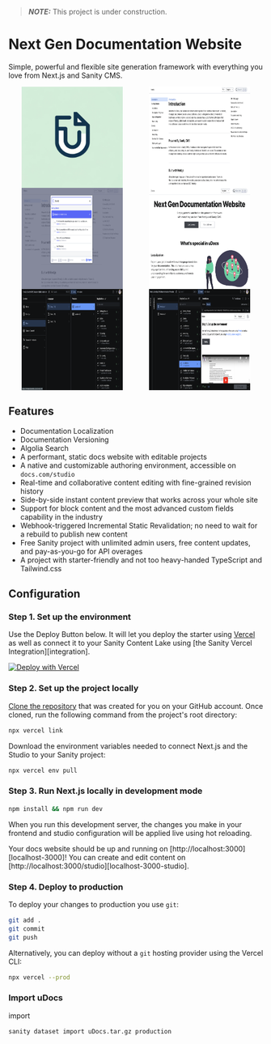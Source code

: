 > **_NOTE:_** This project is under construction.

# Next Gen Documentation Website

Simple, powerful and flexible site generation framework
with everything you love from Next.js and Sanity CMS.

<div style="display: flex; flex-wrap: wrap; justify-content: space-around; align-items: center;">
  <img src="uDocs.png" alt="uDocs Logo" width="200" height="200"/>
  <img src="screenshots/1.png" alt="Introduction Page" width="200" height="200"/>
  <img src="screenshots/2.png" alt="Introduction Page" width="200" height="200"/>
  <img src="screenshots/3.png" alt="Introduction Page" width="200" height="200"/>
  <img src="screenshots/4.png" alt="Introduction Page" width="200" height="200"/>
  <img src="screenshots/5.png" alt="Introduction Page" width="200" height="200"/>
</div>


## Features

- Documentation Localization
- Documentation Versioning
- Algolia Search
- A performant, static docs website with editable projects
- A native and customizable authoring environment, accessible on `docs.com/studio`
- Real-time and collaborative content editing with fine-grained revision history
- Side-by-side instant content preview that works across your whole site
- Support for block content and the most advanced custom fields capability in the industry
- Webhook-triggered Incremental Static Revalidation; no need to wait for a rebuild to publish new content
- Free Sanity project with unlimited admin users, free content updates, and pay-as-you-go for API overages
- A project with starter-friendly and not too heavy-handed TypeScript and Tailwind.css

## Configuration

### Step 1. Set up the environment

Use the Deploy Button below. It will let you deploy the starter using [Vercel](https://vercel.com?utm_source=github&utm_medium=readme&utm_campaign=next-sanity-example) as well as connect it to your Sanity Content Lake using [the Sanity Vercel Integration][integration].

[![Deploy with Vercel](https://vercel.com/button)](https://vercel.com/new/clone?repository-url=https://github.com/UsmanHaider15/uDocs&project-name=uDocs&repository-name=uDocs&demo-title=uDocs&demo-description=Nextjs+Sanity-powered+Documentation+website+with+built-in+content+editing+and+instant+previews&demo-url=https://u-docs-theta.vercel.app/&demo-image=https://i.ibb.co/ZLNf7kh/uDocs.png&integration-ids=oac_hb2LITYajhRQ0i4QznmKH7gx&external-id=nextjs;template=uDocs)

### Step 2. Set up the project locally

[Clone the repository](https://docs.github.com/en/repositories/creating-and-managing-repositories/cloning-a-repository) that was created for you on your GitHub account. Once cloned, run the following command from the project's root directory:

```bash
npx vercel link
```

Download the environment variables needed to connect Next.js and the Studio to your Sanity project:

```bash
npx vercel env pull
```

### Step 3. Run Next.js locally in development mode

```bash
npm install && npm run dev
```

When you run this development server, the changes you make in your frontend and studio configuration will be applied live using hot reloading.

Your docs website should be up and running on [http://localhost:3000][localhost-3000]! You can create and edit content on [http://localhost:3000/studio][localhost-3000-studio].

### Step 4. Deploy to production

To deploy your changes to production you use `git`:

```bash
git add .
git commit
git push
```

Alternatively, you can deploy without a `git` hosting provider using the Vercel CLI:

```bash
npx vercel --prod
```

### Import uDocs

import

```
sanity dataset import uDocs.tar.gz production
```

